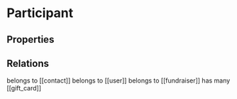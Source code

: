 # Participant

## Properties

## Relations

belongs to [[contact]]
belongs to [[user]]
belongs to [[fundraiser]]
has many [[gift_card]]